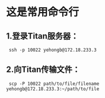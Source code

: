 # 这是常用命令行
## 1.登录Titan服务器：
     ssh -p 10022 yehongb@172.18.233.3
## 2.向Titan传输文件：
     scp -P 10022 path/to/file/filename yehongb@172.18.233.3:~/path/to/file
